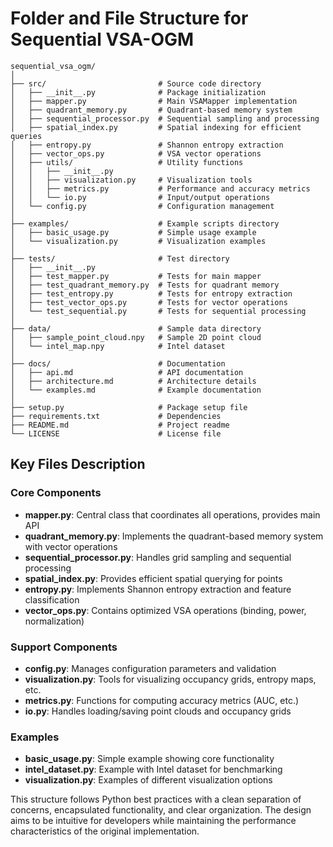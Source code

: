 # Folder and File Structure for Sequential VSA-OGM

```
sequential_vsa_ogm/
│
├── src/                         # Source code directory
│   ├── __init__.py              # Package initialization
│   ├── mapper.py                # Main VSAMapper implementation
│   ├── quadrant_memory.py       # Quadrant-based memory system
│   ├── sequential_processor.py  # Sequential sampling and processing
│   ├── spatial_index.py         # Spatial indexing for efficient queries
│   ├── entropy.py               # Shannon entropy extraction
│   ├── vector_ops.py            # VSA vector operations
│   ├── utils/                   # Utility functions
│   │   ├── __init__.py
│   │   ├── visualization.py     # Visualization tools
│   │   ├── metrics.py           # Performance and accuracy metrics
│   │   └── io.py                # Input/output operations
│   └── config.py                # Configuration management
│
├── examples/                    # Example scripts directory
│   ├── basic_usage.py           # Simple usage example
│   └── visualization.py         # Visualization examples
│
├── tests/                       # Test directory
│   ├── __init__.py
│   ├── test_mapper.py           # Tests for main mapper
│   ├── test_quadrant_memory.py  # Tests for quadrant memory
│   ├── test_entropy.py          # Tests for entropy extraction
│   ├── test_vector_ops.py       # Tests for vector operations
│   └── test_sequential.py       # Tests for sequential processing
│
├── data/                        # Sample data directory
│   ├── sample_point_cloud.npy   # Sample 2D point cloud
│   └── intel_map.npy            # Intel dataset
│
├── docs/                        # Documentation
│   ├── api.md                   # API documentation
│   ├── architecture.md          # Architecture details
│   └── examples.md              # Example documentation
│
├── setup.py                     # Package setup file
├── requirements.txt             # Dependencies
├── README.md                    # Project readme
└── LICENSE                      # License file
```

## Key Files Description

### Core Components

- **mapper.py**: Central class that coordinates all operations, provides main API
- **quadrant_memory.py**: Implements the quadrant-based memory system with vector operations
- **sequential_processor.py**: Handles grid sampling and sequential processing
- **spatial_index.py**: Provides efficient spatial querying for points
- **entropy.py**: Implements Shannon entropy extraction and feature classification
- **vector_ops.py**: Contains optimized VSA operations (binding, power, normalization)

### Support Components

- **config.py**: Manages configuration parameters and validation
- **visualization.py**: Tools for visualizing occupancy grids, entropy maps, etc.
- **metrics.py**: Functions for computing accuracy metrics (AUC, etc.)
- **io.py**: Handles loading/saving point clouds and occupancy grids

### Examples

- **basic_usage.py**: Simple example showing core functionality
- **intel_dataset.py**: Example with Intel dataset for benchmarking
- **visualization.py**: Examples of different visualization options

This structure follows Python best practices with a clean separation of concerns, encapsulated functionality, and clear organization. The design aims to be intuitive for developers while maintaining the performance characteristics of the original implementation.